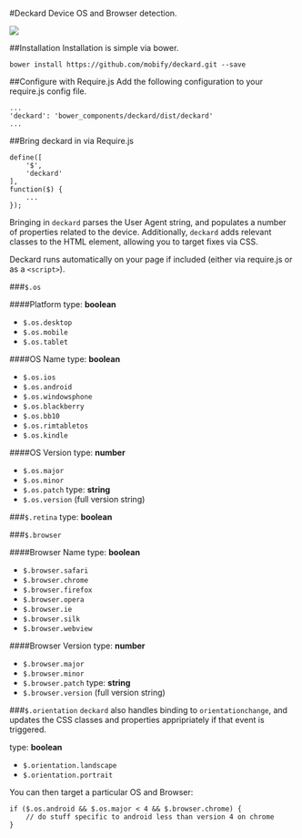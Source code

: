 #Deckard
Device OS and Browser detection.

![](http://media.tumblr.com/e0da98f48bf70afdc322f08794a70520/tumblr_inline_n20w2wbjJQ1qzrkdh.gif)

##Installation
Installation is simple via bower.

```
bower install https://github.com/mobify/deckard.git --save
```
##Configure with Require.js
Add the following configuration to your require.js config file.

```
...
'deckard': 'bower_components/deckard/dist/deckard'
...
```
##Bring deckard in via Require.js

```
define([ 
	'$', 
	'deckard'
], 
function($) {
	...
});
```

Bringing in `deckard` parses the User Agent string, and populates a number of properties related to the device. Additionally, `deckard` adds relevant classes to the HTML element, allowing you to target fixes via CSS.

Deckard runs automatically on your page if included (either via require.js or as a `<script>`).

###`$.os`

####Platform
type: **boolean**
- `$.os.desktop`
- `$.os.mobile`
- `$.os.tablet`

####OS Name
type: **boolean**
- `$.os.ios`
- `$.os.android`
- `$.os.windowsphone`
- `$.os.blackberry`
- `$.os.bb10`
- `$.os.rimtabletos`
- `$.os.kindle`

####OS Version
type: **number**
- `$.os.major`
- `$.os.minor`
- `$.os.patch`
type: **string**
- `$.os.version` (full version string)

###`$.retina`
type: **boolean**

###`$.browser`

####Browser Name
type: **boolean**
- `$.browser.safari`
- `$.browser.chrome`
- `$.browser.firefox`
- `$.browser.opera`
- `$.browser.ie`
- `$.browser.silk`
- `$.browser.webview`

####Browser Version
type: **number**
- `$.browser.major`
- `$.browser.minor`
- `$.browser.patch`
type: **string**
- `$.browser.version` (full version string)

###`$.orientation`
`deckard` also handles binding to `orientationchange`, and updates the CSS classes and properties
appripriately if that event is triggered.

type: **boolean**
- `$.orientation.landscape`
- `$.orientation.portrait`

You can then target a particular OS and Browser:

```
if ($.os.android && $.os.major < 4 && $.browser.chrome) {
	// do stuff specific to android less than version 4 on chrome
}
```

